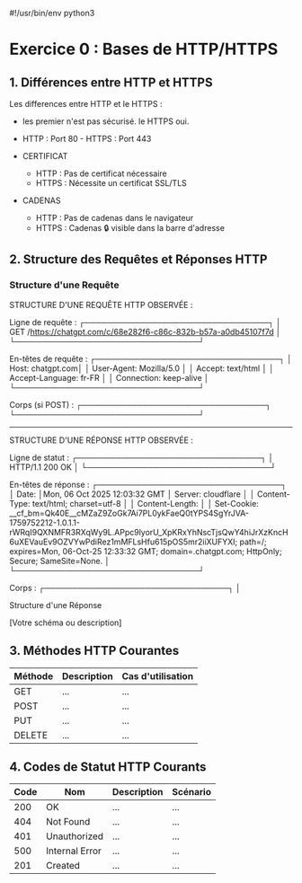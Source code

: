 #!/usr/bin/env python3
# Exercice 0 : Bases de HTTP/HTTPS

## 1. Différences entre HTTP et HTTPS

Les differences entre HTTP et le HTTPS : 
- les premier n'est pas sécurisé. le HTTPS oui.
- HTTP : Port 80 - HTTPS : Port 443
- CERTIFICAT
   - HTTP : Pas de certificat nécessaire
   - HTTPS : Nécessite un certificat SSL/TLS

- CADENAS
   - HTTP : Pas de cadenas dans le navigateur
   - HTTPS : Cadenas 🔒 visible dans la barre d'adresse


   
## 2. Structure des Requêtes et Réponses HTTP

### Structure d'une Requête
STRUCTURE D'UNE REQUÊTE HTTP OBSERVÉE :

Ligne de requête :
┌─────────────────────────────────┐
│ GET /https://chatgpt.com/c/68e282f6-c86c-832b-b57a-a0db45107f7d
         │
└─────────────────────────────────┘

En-têtes de requête :
┌─────────────────────────────────┐
│ Host: chatgpt.com│
│ User-Agent: Mozilla/5.0 │
│ Accept: text/html               │
│ Accept-Language: fr-FR          │
│ Connection: keep-alive          │
└─────────────────────────────────┘

Corps (si POST) :
┌─────────────────────────────────┐
└─────────────────────────────────┘

---

STRUCTURE D'UNE RÉPONSE HTTP OBSERVÉE :

Ligne de statut :
┌─────────────────────────────────┐
│ HTTP/1.1 200 OK                 │
└─────────────────────────────────┘

En-têtes de réponse :
┌─────────────────────────────────┐
│ Date:  │Mon, 06 Oct 2025 12:03:32 GMT
│ Server: cloudflare          │
│ Content-Type: text/html; charset=utf-8         │
│ Content-Length:            │
│ Set-Cookie: __cf_bm=Qk40E__cMZaZ9ZoGk7Ai7PL0ykFaeQ0tYPS4SgYrJVA-1759752212-1.0.1.1-rWRqI9QXNMFR3RXqWy9L.APpc9lyorU_XpKRxYhNscTjsQwY4hiJrXzKncH6uXEVauEv9OZVYwPdiRez1mMFLsHfu615pOS5mr2iiXUFYXI; path=/; expires=Mon, 06-Oct-25 12:33:32 GMT; domain=.chatgpt.com; HttpOnly; Secure; SameSite=None.         │
└─────────────────────────────────┘

Corps :
┌─────────────────────────────────┐
│<!DOCTYPE html>
<html lang="fr-FR" data-build="prod-544ef7a65f3ef03d172b84cc0b5cd60b865d8802" dir="ltr" class="">
    <head>
        <meta charSet="UTF-8"/>
        <meta name="viewport" content="width=device-width, initial-scale=1, viewport-fit=cover"/>
        <meta name="description" content="ChatGPT vous aide à obtenir des réponses, à trouver des idées et à gagner en productivité. Son utilisation est gratuite et conviviale. Il vous suffit de lui poser une question pour que ChatGPT vous aide dans vos tâches de rédaction, d’apprentissage, de brainstorming et plus encore."/>
        <meta name="keyword" content="chat ia,ia,chap gpt,chat gbt,chat gpt 3,connexion chat gpt,site web chat gpt,chat gpt,chat gtp,chat openai,chat,chatia,chatbot gpt,chatg,connexion chatgpt,chatgpt,gpt chat,open ai,openai chat,openai chatgpt,openai"/>
        <meta property="og:description" content="Un système d’IA conversationnel qui écoute, apprend et vous pousse à réfléchir"/>
        <meta property="og:url" content="https://chatgpt.com/fr-FR"/>
        <meta property="og:site_name" content="ChatGPT"/>
        <link r           │
└─────────────────────────────────┘

### Structure d'une Réponse
[Votre schéma ou description]

## 3. Méthodes HTTP Courantes

| Méthode | Description | Cas d'utilisation |
|---------|-------------|-------------------|
| GET     | ...         | ...               |
| POST    | ...         | ...               |
| PUT     | ...         | ...               |
| DELETE  | ...         | ...               |

## 4. Codes de Statut HTTP Courants

| Code | Nom | Description | Scénario |
|------|-----|-------------|----------|
| 200  | OK  | ...         | ...      |
| 404  | Not Found | ... | ...      |
| 401  | Unauthorized | ... | ...   |
| 500  | Internal Error | ... | ... |
| 201  | Created | ...     | ...      |
